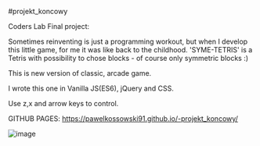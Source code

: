 #projekt_koncowy

Coders Lab Final project:

Sometimes reinventing is just a programming workout, but when I develop this little game, for me it was like back to the childhood. 'SYME-TETRIS' is a Tetris with possibility to chose blocks - of course only symmetric blocks :) 

This is new version of classic, arcade game.

I wrote this one in Vanilla JS(ES6), jQuery and CSS.



Use z,x and arrow keys to control.


GITHUB PAGES:
 https://pawelkossowski91.github.io/-projekt_koncowy/




![image](https://pawelkossowski91.github.io/-projekt_koncowy/imgRead.png)
